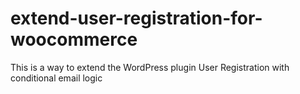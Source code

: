# extend-user-registration-for-woocommerce
This is a way to extend the WordPress plugin User Registration with conditional email logic
